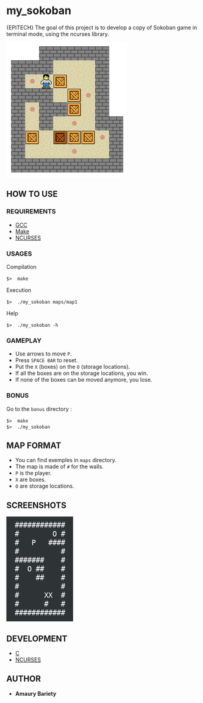 # my_sokoban

{EPITECH} The goal of this project is to develop a copy of Sokoban game in terminal mode, using the ncurses library.

![Screenshot](screenshots/sokoban_screenshot.png)

## HOW TO USE

### REQUIREMENTS

* [GCC](https://gcc.gnu.org/)
* [Make](https://www.gnu.org/software/make/)
* [NCURSES](https://fr.wikipedia.org/wiki/Ncurses)

### USAGES

Compilation

```
$>  make
```
Execution

```
$>  ./my_sokoban maps/map1
```

Help

```
$>  ./my_sokoban -h
```

### GAMEPLAY

* Use arrows to move ```P```.
* Press ```SPACE BAR``` to reset.
* Put the ```X``` (boxes) on the ```O``` (storage locations).
* If all the boxes are on the storage locations, you win.
* If none of the boxes can be moved anymore, you lose.

### BONUS

Go to the ```bonus``` directory :

```
$>  make
$>  ./my_sokoban
```
## MAP FORMAT

* You can find exemples in ```maps``` directory.
* The map is made of ```#``` for the walls.
* ```P``` is the player.
* ```X``` are boxes.
* ```O``` are storage locations.

## SCREENSHOTS

![Screenshot](screenshots/my_sokoban_screenshot.png)

## DEVELOPMENT

* [C](https://fr.wikipedia.org/wiki/C_(langage))
* [NCURSES](https://fr.wikipedia.org/wiki/Ncurses)

## AUTHOR

* **Amaury Bariety**